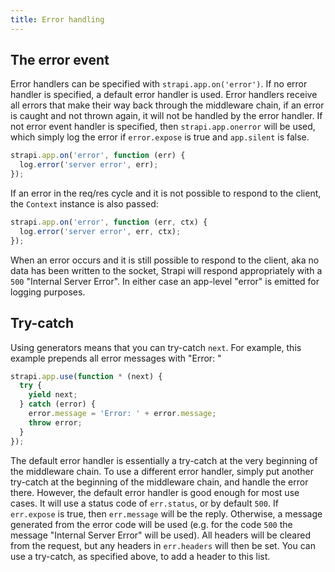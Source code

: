 ```yaml
---
title: Error handling
---
```


## The error event

Error handlers can be specified with `strapi.app.on('error')`. If no error handler is specified, a default error handler is used. Error handlers receive all errors that make their way back through the middleware chain, if an error is caught and not thrown again, it will not be handled by the error handler. If not error event handler is specified, then `strapi.app.onerror` will be used, which simply log the error if `error.expose` is true and `app.silent` is false.

```js
strapi.app.on('error', function (err) {
  log.error('server error', err);
});
```

If an error in the req/res cycle and it is not possible to respond to the client, the `Context` instance is also passed:

```js
strapi.app.on('error', function (err, ctx) {
  log.error('server error', err, ctx);
});
```

When an error occurs and it is still possible to respond to the client, aka no data has been written to the socket, Strapi will respond appropriately with a `500` "Internal Server Error". In either case an app-level "error" is emitted for logging purposes.

## Try-catch

Using generators means that you can try-catch `next`. For example, this example prepends all error messages with "Error: "

```js
strapi.app.use(function * (next) {
  try {
    yield next;
  } catch (error) {
    error.message = 'Error: ' + error.message;
    throw error;
  }
});
```

The default error handler is essentially a try-catch at the very beginning of the middleware chain. To use a different error handler, simply put another try-catch at the beginning of the middleware chain, and handle the error there. However, the default error handler is good enough for most use cases. It will use a status code of `err.status`, or by default `500`. If `err.expose` is true, then `err.message` will be the reply. Otherwise, a message generated from the error code will be used (e.g. for the code `500` the message "Internal Server Error" will be used). All headers will be cleared from the request, but any headers in `err.headers` will then be set. You can use a try-catch, as specified above, to add a header to this list.
